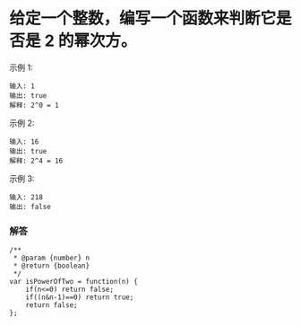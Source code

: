 # 给定一个整数，编写一个函数来判断它是否是 2 的幂次方。

示例 1:
```
输入: 1
输出: true
解释: 2^0 = 1
```
示例 2:
```
输入: 16
输出: true
解释: 2^4 = 16
```
示例 3:
```
输入: 218
输出: false
```

### 解答
```
/**
 * @param {number} n
 * @return {boolean}
 */
var isPowerOfTwo = function(n) {
    if(n<=0) return false;
    if((n&n-1)==0) return true;
    return false;
};
```